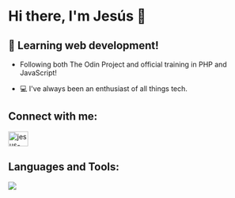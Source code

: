 # Hi there, I'm Jesús 👋
## 🌱 Learning web development! 

- Following both <a hreft="https://www.theodinproject.com/">The Odin Project</a> and official training in PHP and JavaScript!

- 💻 I've always been an enthusiast of all things tech. 

## Connect with me:
<p align="left">
  <a href="https://linkedin.com/in/jesus-jcg" target="blank"><img align="center" src="https://raw.githubusercontent.com/rahuldkjain/github-profile-readme-generator/master/src/images/icons/Social/linked-in-alt.svg" alt="jesus-jcg" height="30" width="40" /></a>
</p>
<p align="let">
</p>

## Languages and Tools:

<p align="left">
  <a href="https://skillicons.dev">
    <img src="https://skillicons.dev/icons?i=php,js,java,html,css,mysql,azure,github&perline=4" />
  </a>
</p>
